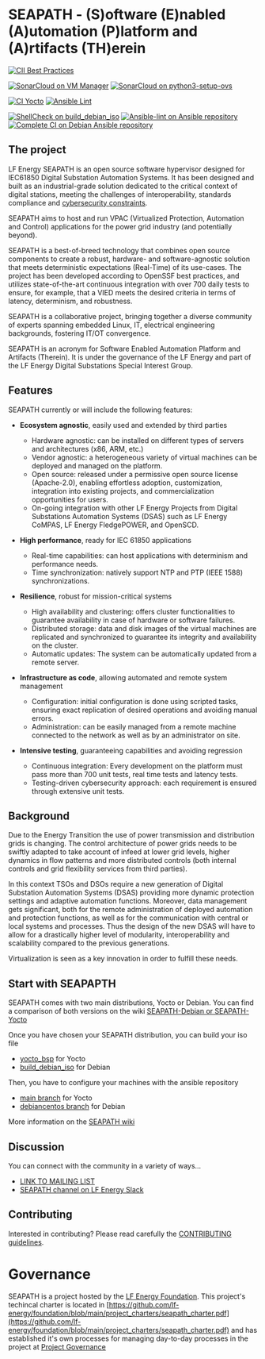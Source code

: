 # SEAPATH - (S)oftware (E)nabled (A)utomation (P)latform and (A)rtifacts (TH)erein

[![CII Best Practices](https://bestpractices.coreinfrastructure.org/projects/5398/badge)](https://bestpractices.coreinfrastructure.org/projects/5398)

[![SonarCloud on VM Manager](https://sonarcloud.io/api/project_badges/measure?project=seapath_vm_manager&metric=alert_status)](https://sonarcloud.io/summary/new_code?id=seapath_vm_manager)
[![SonarCloud on python3-setup-ovs](https://sonarcloud.io/api/project_badges/measure?project=seapath_python3-setup-ovs&metric=alert_status)](https://sonarcloud.io/summary/new_code?id=seapath_python3-setup-ovs)

[![CI Yocto](https://github.com/seapath/ansible/actions/workflows/ci-yocto-weekly.yml/badge.svg)](https://github.com/seapath/ansible/actions/workflows/ci-yocto-weekly.yml)
[![Ansible Lint](https://github.com/seapath/ansible/actions/workflows/ansible-lint-yocto-weekly.yml/badge.svg)](https://github.com/seapath/ansible/actions/workflows/ansible-lint-yocto-weekly.yml)

[![ShellCheck on build_debian_iso](https://github.com/seapath/build_debian_iso/actions/workflows/shellcheck-weekly.yml/badge.svg)](https://github.com/seapath/build_debian_iso/actions/workflows/shellcheck-weekly.yml)
[![Ansible-lint on Ansible repository](https://github.com/seapath/ansible/actions/workflows/ansible-lint-debian-weekly.yml/badge.svg)](https://github.com/seapath/ansible/actions/workflows/ansible-lint-debian-weekly.yml )
[![Complete CI on Debian Ansible repository](https://github.com/seapath/ansible/actions/workflows/ci-debian-weekly.yml/badge.svg)](https://github.com/seapath/ansible/actions/workflows/ci-debian-weekly.yml)

## The project

LF Energy SEAPATH is an open source software hypervisor designed for IEC61850 Digital Substation Automation Systems. It has been designed and built as an industrial-grade solution dedicated to the critical context of digital stations, meeting the challenges of interoperability, standards compliance and [cybersecurity constraints](https://lfenergy.org/lf-energy-seapath-project-completes-security-audit-and-threat-model/).

SEAPATH aims to host and run VPAC (Virtualized Protection, Automation and Control) applications for the power grid industry (and potentially beyond).

SEAPATH is a best-of-breed technology that combines open source components to create a robust, hardware- and software-agnostic solution that meets deterministic expectations (Real-Time) of its use-cases. The project has been developed according to OpenSSF best practices, and utilizes state-of-the-art continuous integration with over 700 daily tests to ensure, for example, that a VIED meets the desired criteria in terms of latency, determinism, and robustness.

SEAPATH is a collaborative project, bringing together a diverse community of experts spanning embedded Linux, IT, electrical engineering backgrounds, fostering IT/OT convergence.

SEAPATH is an acronym for Software Enabled Automation Platform and Artifacts (Therein). It is under the governance of the LF Energy and part of the LF Energy Digital Substations Special Interest Group.

## Features

SEAPATH currently or will include the following features:

- **Ecosystem agnostic**, easily used and extended by third parties
  - Hardware agnostic: can be installed on different types of servers and architectures (x86, ARM, etc.)
  - Vendor agnostic: a heterogeneous variety of virtual machines can be deployed and managed on the platform.
  - Open source: released under a permissive open source license (Apache-2.0), enabling effortless adoption, customization, integration into existing projects, and commercialization opportunities for users.
  - On-going integration with other LF Energy Projects from Digital Substations Automation Systems (DSAS) such as LF Energy CoMPAS, LF Energy FledgePOWER, and OpenSCD.

- **High performance**, ready for IEC 61850 applications
  - Real-time capabilities: can host applications with determinism and performance needs.
  - Time synchronization: natively support NTP and PTP (IEEE 1588) synchronizations.

- **Resilience**, robust for mission-critical systems
  - High availability and clustering: offers cluster functionalities to guarantee availability in case of hardware or software failures.
  - Distributed storage: data and disk images of the virtual machines are replicated and synchronized to guarantee its integrity and availability on the cluster.
  - Automatic updates: The system can be automatically updated from a remote server.

- **Infrastructure as code**, allowing automated and remote system management
  - Configuration: initial configuration is done using scripted tasks, ensuring exact replication of desired operations and avoiding manual errors.
  - Administration: can be easily managed from a remote machine connected to the network as well as by an administrator on site.

- **Intensive testing**, guaranteeing capabilities and avoiding regression
  - Continuous integration: Every development on the platform must pass more than 700 unit tests, real time tests and latency tests.
  - Testing-driven cybersecurity approach: each requirement is ensured through extensive unit tests.

## Background

Due to the Energy Transition the use of power transmission and distribution grids is changing. The control architecture of
power grids needs to be swiftly adapted to take account of infeed at lower grid levels, higher dynamics in flow patterns and
more distributed controls (both internal controls and grid flexibility services from third parties).

In this context TSOs and DSOs require a new generation of Digital Substation Automation Systems (DSAS) providing more
dynamic protection settings and adaptive automation functions. Moreover, data management gets significant, both for the
remote administration of deployed automation and protection functions, as well as for the communication with central or
local systems and processes. Thus the design of the new DSAS will have to allow for a drastically higher level of modularity,
interoperability and scalability compared to the previous generations.

Virtualization is seen as a key innovation in order to fulfill these needs.

## Start with SEAPAPTH

SEAPATH comes with two main distributions, Yocto or Debian. You can find a comparison of both versions on the wiki [SEAPATH-Debian or SEAPATH-Yocto](https://lf-energy.atlassian.net/wiki/x/7I7lAQ)

Once you have chosen your SEAPATH distribution, you can build your iso file
- [yocto_bsp](https://github.com/seapath/yocto-bsp) for Yocto
- [build_debian_iso](https://github.com/seapath/build_debian_iso) for Debian

Then, you have to configure your machines with the ansible repository
- [main branch](https://github.com/seapath/ansible) for Yocto
- [debiancentos branch](https://github.com/seapath/ansible/tree/debiancentos) for Debian

More information on the [SEAPATH wiki](https://lf-energy.atlassian.net/wiki/x/C4DlAQ)

## Discussion

You can connect with the community in a variety of ways...

- [LINK TO MAILING LIST](https://lists.lfenergy.org/g/SEAPATH-TSC)
- [SEAPATH channel on LF Energy Slack](https://lfenergy.slack.com/archives/C01EH8ZLJTC)

## Contributing

Interested in contributing? Please read carefully the [CONTRIBUTING guidelines](/CONTRIBUTING.md).

# Governance

SEAPATH is a project hosted by the [LF Energy Foundation](https://lfenergy.org). This project's techincal charter is located in [https://github.com/lf-energy/foundation/blob/main/project_charters/seapath_charter.pdf](https://github.com/lf-energy/foundation/blob/main/project_charters/seapath_charter.pdf) and has established it's own processes for managing day-to-day processes in the project at [Project Governance](https://github.com/seapath/.github/blob/main/seapath_governance.md)
